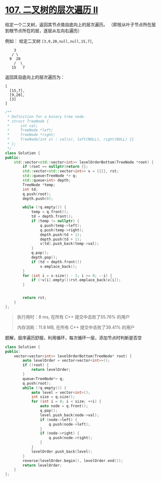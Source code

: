 # [107. 二叉树的层次遍历 II](https://leetcode-cn.com/problems/binary-tree-level-order-traversal-ii/)

给定一个二叉树，返回其节点值自底向上的层次遍历。 （即按从叶子节点所在层到根节点所在的层，逐层从左向右遍历）

例如：
 给定二叉树 `[3,9,20,null,null,15,7]`,

```
    3
   / \
  9  20
    /  \
   15   7
```

返回其自底向上的层次遍历为：

```
[
  [15,7],
  [9,20],
  [3]
]
```

```c++
/**
 * Definition for a binary tree node.
 * struct TreeNode {
 *     int val;
 *     TreeNode *left;
 *     TreeNode *right;
 *     TreeNode(int x) : val(x), left(NULL), right(NULL) {}
 * };
 */
class Solution {
public:
    std::vector<std::vector<int>> levelOrderBottom(TreeNode *root) {
        if (root == nullptr)return {};
        std::vector<std::vector<int>> v = {{}}, rst;
        std::queue<TreeNode *> q;
        std::queue<int> depth;
        TreeNode *temp;
        int td;
        q.push(root);
        depth.push(0);

        while (!q.empty()) {
            temp = q.front();
            td = depth.front();
            if (temp != nullptr) {
                q.push(temp->left);
                q.push(temp->right);
                depth.push(td + 1);
                depth.push(td + 1);
                v[td].push_back(temp->val);
            }
            q.pop();
            depth.pop();
            if (td < depth.front())
                v.emplace_back();
        }
        for (int i = v.size() - 1; i >= 0; --i) {
            if (!v[i].empty())rst.emplace_back(v[i]);
        }


        return rst;
    }
};
```

> 执行用时：8 ms, 在所有 C++ 提交中击败了55.76% 的用户
>
> 内存消耗：11.8 MB, 在所有 C++ 提交中击败了39.41% 的用户

题解，层序遍历舒服，利用循环，每次循环一层，添加节点时判断是否空

```c++
class Solution {
public:
    vector<vector<int>> levelOrderBottom(TreeNode* root) {
        auto levelOrder = vector<vector<int>>();
        if (!root) {
            return levelOrder;
        }
        queue<TreeNode*> q;
        q.push(root);
        while (!q.empty()) {
            auto level = vector<int>();
            int size = q.size();
            for (int i = 0; i < size; ++i) {
                auto node = q.front();
                q.pop();
                level.push_back(node->val);
                if (node->left) {
                    q.push(node->left);
                }
                if (node->right) {
                    q.push(node->right);
                }
            }
            levelOrder.push_back(level);
        }
        reverse(levelOrder.begin(), levelOrder.end());
        return levelOrder;
    }
};

```








